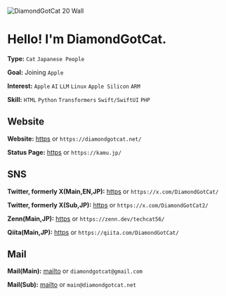 ![DiamondGotCat 20 Wall](https://github.com/user-attachments/assets/aa3cc1a8-38ae-40dc-8d20-987739a0aefd)

# Hello! I'm DiamondGotCat.

**Type:** `Cat` `Japanese People`


**Goal:** Joining `Apple`

**Interest:** `Apple` `AI` `LLM` `Linux` `Apple Silicon` `ARM`

**Skill:** `HTML` `Python` `Transformers` `Swift/SwiftUI` `PHP`

## Website
**Website:** [https](https://diamondgotcat.net/) or `https://diamondgotcat.net/`

**Status Page:** [https](https://kamu.jp/) or `https://kamu.jp/`

## SNS
**Twitter, formerly X(Main,EN,JP):** [https](https://x.com/DiamondGotCat/) or `https://x.com/DiamondGotCat/`

**Twitter, formerly X(Sub,JP):** [https](https://x.com/DiamondGotCat2/) or `https://x.com/DiamondGotCat2/`

**Zenn(Main,JP):** [https](https://zenn.dev/techcat56/) or `https://zenn.dev/techcat56/`

**Qiita(Main,JP):** [https](https://qiita.com/DiamondGotCat/) or `https://qiita.com/DiamondGotCat/`

## Mail
**Mail(Main):** [mailto](mailto:diamondgotcat@gmail.com) or `diamondgotcat@gmail.com`

**Mail(Sub):** [mailto](mailto:main@diamondgotcat.net) or `main@diamondgotcat.net`
